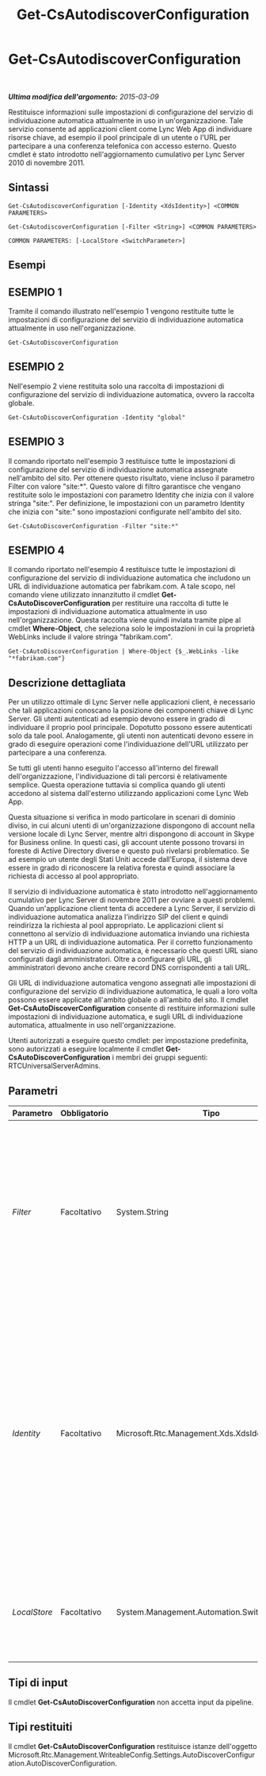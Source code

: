 ﻿---
title: Get-CsAutodiscoverConfiguration
TOCTitle: Get-CsAutodiscoverConfiguration
ms:assetid: 221d26d6-0f77-4873-8872-d600913eb98b
ms:mtpsurl: https://technet.microsoft.com/it-it/library/Hh690014(v=OCS.15)
ms:contentKeyID: 49299922
ms.date: 08/24/2015
mtps_version: v=OCS.15
ms.translationtype: HT
---

# Get-CsAutodiscoverConfiguration

 

_**Ultima modifica dell'argomento:** 2015-03-09_

Restituisce informazioni sulle impostazioni di configurazione del servizio di individuazione automatica attualmente in uso in un'organizzazione. Tale servizio consente ad applicazioni client come Lync Web App di individuare risorse chiave, ad esempio il pool principale di un utente o l'URL per partecipare a una conferenza telefonica con accesso esterno. Questo cmdlet è stato introdotto nell'aggiornamento cumulativo per Lync Server 2010 di novembre 2011.

## Sintassi

    Get-CsAutodiscoverConfiguration [-Identity <XdsIdentity>] <COMMON PARAMETERS>

    Get-CsAutodiscoverConfiguration [-Filter <String>] <COMMON PARAMETERS>

    COMMON PARAMETERS: [-LocalStore <SwitchParameter>]

## Esempi

## ESEMPIO 1

Tramite il comando illustrato nell'esempio 1 vengono restituite tutte le impostazioni di configurazione del servizio di individuazione automatica attualmente in uso nell'organizzazione.

    Get-CsAutoDiscoverConfiguration

## ESEMPIO 2

Nell'esempio 2 viene restituita solo una raccolta di impostazioni di configurazione del servizio di individuazione automatica, ovvero la raccolta globale.

    Get-CsAutoDiscoverConfiguration -Identity "global"

## ESEMPIO 3

Il comando riportato nell'esempio 3 restituisce tutte le impostazioni di configurazione del servizio di individuazione automatica assegnate nell'ambito del sito. Per ottenere questo risultato, viene incluso il parametro Filter con valore "site:\*". Questo valore di filtro garantisce che vengano restituite solo le impostazioni con parametro Identity che inizia con il valore stringa "site:". Per definizione, le impostazioni con un parametro Identity che inizia con "site:" sono impostazioni configurate nell'ambito del sito.

    Get-CsAutoDiscoverConfiguration -Filter "site:*"

## ESEMPIO 4

Il comando riportato nell'esempio 4 restituisce tutte le impostazioni di configurazione del servizio di individuazione automatica che includono un URL di individuazione automatica per fabrikam.com. A tale scopo, nel comando viene utilizzato innanzitutto il cmdlet **Get-CsAutoDiscoverConfiguration** per restituire una raccolta di tutte le impostazioni di individuazione automatica attualmente in uso nell'organizzazione. Questa raccolta viene quindi inviata tramite pipe al cmdlet **Where-Object**, che seleziona solo le impostazioni in cui la proprietà WebLinks include il valore stringa "fabrikam.com".

    Get-CsAutoDiscoverConfiguration | Where-Object {$_.WebLinks -like "*fabrikam.com"}

## Descrizione dettagliata

Per un utilizzo ottimale di Lync Server nelle applicazioni client, è necessario che tali applicazioni conoscano la posizione dei componenti chiave di Lync Server. Gli utenti autenticati ad esempio devono essere in grado di individuare il proprio pool principale. Dopotutto possono essere autenticati solo da tale pool. Analogamente, gli utenti non autenticati devono essere in grado di eseguire operazioni come l'individuazione dell'URL utilizzato per partecipare a una conferenza.

Se tutti gli utenti hanno eseguito l'accesso all'interno del firewall dell'organizzazione, l'individuazione di tali percorsi è relativamente semplice. Questa operazione tuttavia si complica quando gli utenti accedono al sistema dall'esterno utilizzando applicazioni come Lync Web App.

Questa situazione si verifica in modo particolare in scenari di dominio diviso, in cui alcuni utenti di un'organizzazione dispongono di account nella versione locale di Lync Server, mentre altri dispongono di account in Skype for Business online. In questi casi, gli account utente possono trovarsi in foreste di Active Directory diverse e questo può rivelarsi problematico. Se ad esempio un utente degli Stati Uniti accede dall'Europa, il sistema deve essere in grado di riconoscere la relativa foresta e quindi associare la richiesta di accesso al pool appropriato.

Il servizio di individuazione automatica è stato introdotto nell'aggiornamento cumulativo per Lync Server di novembre 2011 per ovviare a questi problemi. Quando un'applicazione client tenta di accedere a Lync Server, il servizio di individuazione automatica analizza l'indirizzo SIP del client e quindi reindirizza la richiesta al pool appropriato. Le applicazioni client si connettono al servizio di individuazione automatica inviando una richiesta HTTP a un URL di individuazione automatica. Per il corretto funzionamento del servizio di individuazione automatica, è necessario che questi URL siano configurati dagli amministratori. Oltre a configurare gli URL, gli amministratori devono anche creare record DNS corrispondenti a tali URL.

Gli URL di individuazione automatica vengono assegnati alle impostazioni di configurazione del servizio di individuazione automatica, le quali a loro volta possono essere applicate all'ambito globale o all'ambito del sito. Il cmdlet **Get-CsAutoDiscoverConfiguration** consente di restituire informazioni sulle impostazioni di individuazione automatica, e sugli URL di individuazione automatica, attualmente in uso nell'organizzazione.

Utenti autorizzati a eseguire questo cmdlet: per impostazione predefinita, sono autorizzati a eseguire localmente il cmdlet **Get-CsAutoDiscoverConfiguration** i membri dei gruppi seguenti: RTCUniversalServerAdmins.

## Parametri


<table>
<colgroup>
<col style="width: 25%" />
<col style="width: 25%" />
<col style="width: 25%" />
<col style="width: 25%" />
</colgroup>
<thead>
<tr class="header">
<th>Parametro</th>
<th>Obbligatorio</th>
<th>Tipo</th>
<th>Descrizione</th>
</tr>
</thead>
<tbody>
<tr class="odd">
<td><p><em>Filter</em></p></td>
<td><p>Facoltativo</p></td>
<td><p>System.String</p></td>
<td><p>Consente di utilizzare i caratteri jolly per specificare l'identità delle impostazioni di configurazione del servizio di individuazione automatica da restituire. Con la sintassi seguente, ad esempio, vengono restituite tutte le impostazioni configurate nell'ambito del sito:</p>
<p>-Filter &quot;site:*&quot;</p>
<p>Si noti che non è possibile utilizzare entrambi i parametri Identity e Filter nello stesso comando.</p></td>
</tr>
<tr class="even">
<td><p><em>Identity</em></p></td>
<td><p>Facoltativo</p></td>
<td><p>Microsoft.Rtc.Management.Xds.XdsIdentity</p></td>
<td><p>Identificatore univoco per la raccolta di impostazioni di configurazione del servizio di individuazione automatica da recuperare. Per recuperare le impostazioni globali, utilizzare la sintassi seguente:</p>
<p>-Identity &quot;global&quot;</p>
<p>Per recuperare le impostazioni configurate nell'ambito del sito, utilizzare una sintassi simile alla seguente:</p>
<p>-Identity &quot;site:Redmond&quot;</p>
<p>Se questo parametro non viene incluso, il cmdlet <strong>Get-CsAutoDiscoverConfiguration</strong> restituisce tutte le impostazioni di configurazione del servizio di individuazione automatica attualmente in uso nell'organizzazione.</p></td>
</tr>
<tr class="odd">
<td><p><em>LocalStore</em></p></td>
<td><p>Facoltativo</p></td>
<td><p>System.Management.Automation.SwitchParameter</p></td>
<td><p>Recupera i dati di configurazione del servizio di individuazione automatica dalla replica locale dell'archivio di gestione centrale anziché direttamente dall'archivio di gestione centrale.</p></td>
</tr>
</tbody>
</table>


## Tipi di input

Il cmdlet **Get-CsAutoDiscoverConfiguration** non accetta input da pipeline.

## Tipi restituiti

Il cmdlet **Get-CsAutoDiscoverConfiguration** restituisce istanze dell'oggetto Microsoft.Rtc.Management.WriteableConfig.Settings.AutoDiscoverConfiguration.AutoDiscoverConfiguration.

